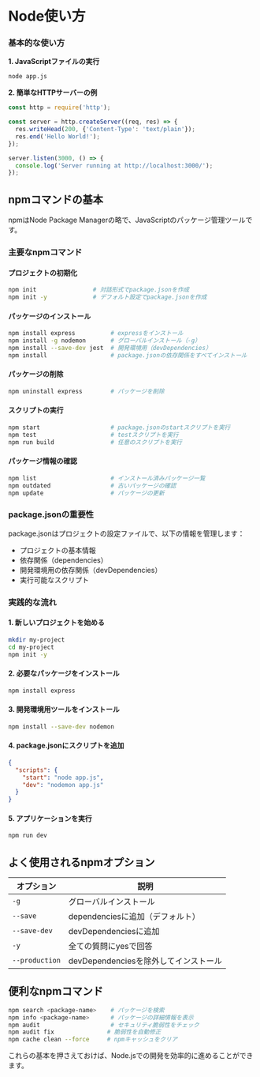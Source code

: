 # Node使い方

### 基本的な使い方

**1. JavaScriptファイルの実行**
```bash
node app.js
```
**2. 簡単なHTTPサーバーの例**
```javascript
const http = require('http');

const server = http.createServer((req, res) => {
  res.writeHead(200, {'Content-Type': 'text/plain'});
  res.end('Hello World!');
});

server.listen(3000, () => {
  console.log('Server running at http://localhost:3000/');
});
```

## npmコマンドの基本

npmはNode Package Managerの略で、JavaScriptのパッケージ管理ツールです。

### 主要なnpmコマンド

#### プロジェクトの初期化
```bash
npm init                # 対話形式でpackage.jsonを作成
npm init -y             # デフォルト設定でpackage.jsonを作成
```

#### パッケージのインストール
```bash
npm install express          # expressをインストール
npm install -g nodemon       # グローバルインストール（-g）
npm install --save-dev jest  # 開発環境用（devDependencies）
npm install                  # package.jsonの依存関係をすべてインストール
```

#### パッケージの削除
```bash
npm uninstall express        # パッケージを削除
```

#### スクリプトの実行
```bash
npm start                    # package.jsonのstartスクリプトを実行
npm test                     # testスクリプトを実行
npm run build                # 任意のスクリプトを実行
```

#### パッケージ情報の確認
```bash
npm list                     # インストール済みパッケージ一覧
npm outdated                 # 古いパッケージの確認
npm update                   # パッケージの更新
```

### package.jsonの重要性

package.jsonはプロジェクトの設定ファイルで、以下の情報を管理します：

- プロジェクトの基本情報
- 依存関係（dependencies）
- 開発環境用の依存関係（devDependencies）
- 実行可能なスクリプト

### 実践的な流れ

#### 1. 新しいプロジェクトを始める
```bash
mkdir my-project
cd my-project
npm init -y
```

#### 2. 必要なパッケージをインストール
```bash
npm install express
```

#### 3. 開発環境用ツールをインストール
```bash
npm install --save-dev nodemon
```

#### 4. package.jsonにスクリプトを追加
```json
{
  "scripts": {
    "start": "node app.js",
    "dev": "nodemon app.js"
  }
}
```

#### 5. アプリケーションを実行
```bash
npm run dev
```

## よく使用されるnpmオプション

| オプション | 説明 |
|-----------|------|
| `-g` | グローバルインストール |
| `--save` | dependenciesに追加（デフォルト） |
| `--save-dev` | devDependenciesに追加 |
| `-y` | 全ての質問にyesで回答 |
| `--production` | devDependenciesを除外してインストール |

## 便利なnpmコマンド

```bash
npm search <package-name>    # パッケージを検索
npm info <package-name>      # パッケージの詳細情報を表示
npm audit                    # セキュリティ脆弱性をチェック
npm audit fix               # 脆弱性を自動修正
npm cache clean --force     # npmキャッシュをクリア
```

これらの基本を押さえておけば、Node.jsでの開発を効率的に進めることができます。